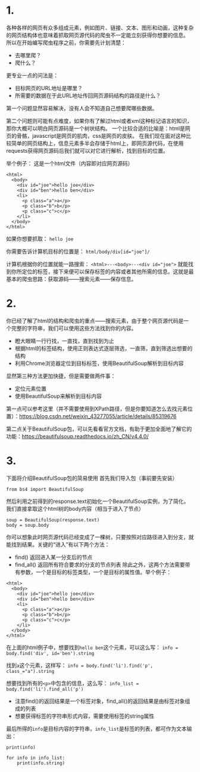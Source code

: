 # 1.
各种各样的网页有众多组成元素，例如图片、链接、文本、图形和动画，这种复杂的网页结构体也意味着抓取网页源代码的爬虫不一定能立刻获得你想要的信息。
所以在开始编写爬虫程序之前，你需要先计划清楚：
- 去哪里爬？
- 爬什么？

更专业一点的问法是：
- 目标网页的URL地址是哪里？
- 所需要的数据在于此URL地址传回网页源码结构的路径是什么？

第一个问题显然容易解决，没有人会不知道自己想要爬哪些数据。

第二个问题则可能有点难度，如果你有了解过html或者xml这种标记语言的知识，那你大概可以明白网页源码是一个树状结构。
一个比较合适的比喻是：html是网页的骨骼，javascript是网页的肌肉，css是网页的皮肤。
在我们现在面对这种比较简单的网页结构上，信息元素多半会存储于html上，即网页源代码，在使用requests获得网页源码后我们就可以对它进行解析，找到目标的位置。

举个例子：
这是一个html文件（内容即对应网页源码）
```
<html>
  <body>
    <div id="joe">hello joe</div>
    <div id="ben">hello ben</div>
    <li>
      <p class="a">a</p>
      <p class="b">b</p>
      <p class="c">c</p>
    </li>
  </body>
</html>
```
如果你想要抓取：
```hello joe```

你需要告诉计算机目标的位置是：
```html/body/div[id="joe"]/```

计算机根据你的位置就能一路搜索：
```<html>---<body>---<div id="joe">```
就能找到你所定位的标签，接下来便可以保存标签的内容或者其他所需的信息。这就是最基本的爬虫思路：获取源码——搜索元素——保存信息。

# 2.
你已经了解了html的结构和爬虫的重点——搜索元素，由于整个网页源代码是一个完整的字符串，我们可以使用这些方法找到你的内容。
- 瞪大眼睛一行行找，一直找，直到找到为止
- 根据html的标签结构，使用正则表达式逐层筛选，一直筛，直到筛选出想要的结构
- 利用Chrome浏览器定位到目标标签，使用BeautifulSoup解析到目标内容

显然第三种方法更加快捷，但是需要做两件事：
- 定位元素位置
- 使用BeautifulSoup来解析到目标内容

第一点可以参考这里（并不需要使用到XPath路径，但是你要知道怎么去找元素位置）：https://blog.csdn.net/weixin_43277055/article/details/85319676

第二点关于BeautifulSoup包，可以先看看官方文档，有助于更加全面地了解它的功能：https://beautifulsoup.readthedocs.io/zh_CN/v4.4.0/

# 3.
下面将介绍BeautifulSoup包的简易使用
首先我们导入包（事前要先安装）

```from bs4 import BeautifulSoup```

然后利用之前得到的response.text初始化一个BeautifulSoup实例，为了简化，我们直接拿取这个html树的body内容（相当于进入了<body>节点）

```
soup = BeautifulSoup(response.text)
body = soup.body
```

你可以想象此时网页源代码已经变成了一棵树，只要按照对应路径进入到分支，就能找到结果。关键的“进入”有以下两个方法：
- find() 返回进入某一分支后的节点
- find_all() 返回所有符合要求的分支的节点列表
除此之外，这两个方法需要带有参数，一个是目标的标签类型，一个是目标的属性值。举个例子：

```
<html>
  <body>
    <div id="joe">hello joe</div>
    <div id="ben">hello ben</div>
    <li>
      <p class="a">a</p>
      <p class="b">b</p>
      <p class="c">c</p>
    </li>
  </body>
</html>
```
在上面的html例子中，想要找到```hello ben```这个元素，可以这么写：
```info = body.find('div', id='ben').string```

找到```a```这个元素，这样写：
```info = body.find('li').find('p', class_="a").string```

想要找到所有的```<p>```中包含的信息，这么写：
```info_list = body.find('li').find_all('p')```
- 注意find()的返回结果是一个标签对象，find_all()的返回结果是由标签对象组成的列表
- 想要获得标签的字符串形式内容，需要使用标签的string属性

最后所得的```info```是目标内容的字符串，```info_list```是标签的列表，都可作为文本输出：
```
print(info)
```
```
for info in info_list:
    print(info.string)
```


